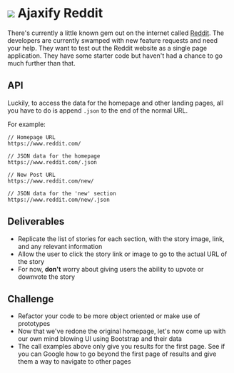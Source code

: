 # ![](https://ga-dash.s3.amazonaws.com/production/assets/logo-9f88ae6c9c3871690e33280fcf557f33.png) Ajaxify Reddit

There's currently a little known gem out on the internet called [Reddit](https://www.reddit.com). The developers are currently swamped with new feature requests and need your help. They want to test out the Reddit website as a single page application. They have some starter code but haven't had a chance to go much further than that. 

## API

Luckily, to access the data for the homepage and other landing pages, all you have to do is append `.json` to the end of the normal URL. 

For example: 

```
// Homepage URL
https://www.reddit.com/

// JSON data for the homepage
https://www.reddit.com/.json
```

```
// New Post URL
https://www.reddit.com/new/

// JSON data for the 'new' section
https://www.reddit.com/new/.json 
```

## Deliverables 

- Replicate the list of stories for each section, with the story image, link, and any relevant information
- Allow the user to click the story link or image to go to the actual URL of the story
- For now, **don't** worry about giving users the ability to upvote or downvote the story

## Challenge

- Refactor your code to be more object oriented or make use of prototypes
- Now that we've redone the original homepage, let's now come up with our own mind blowing UI using Bootstrap and their data
- The call examples above only give you results for the first page. See if you can Google how to go beyond the first page of results and give them a way to navigate to other pages
